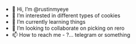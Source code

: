 - 👋 Hi, I’m @rustinmyeye
- 👀 I’m interested in different types of cookies
- 🌱 I’m currently learning things
- 💞️ I’m looking to collaborate on picking on rero
- 📫 How to reach me - ?... telegram or something

<!---
rustinmyeye/rustinmyeye is a ✨ special ✨ repository because its `README.md` (this file) appears on your GitHub profile.
You can click the Preview link to take a look at your changes.
--->

